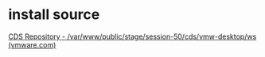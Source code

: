# install source
[CDS Repository - /var/www/public/stage/session-50/cds/vmw-desktop/ws (vmware.com)](https://softwareupdate.vmware.com/cds/vmw-desktop/ws/)